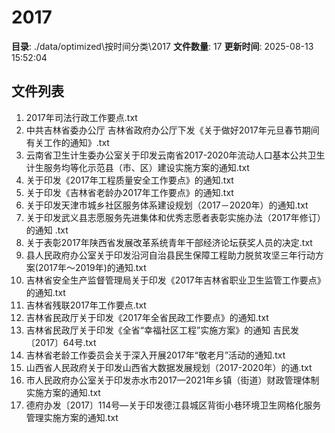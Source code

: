 # 2017

**目录**: ./data/optimized\按时间分类\2017
**文件数量**: 17
**更新时间**: 2025-08-13 15:52:04

## 文件列表

1. 2017年司法行政工作要点.txt
2. 中共吉林省委办公厅 吉林省政府办公厅下发《关于做好2017年元旦春节期间有关工作的通知》.txt
3. 云南省卫生计生委办公室关于印发云南省2017-2020年流动人口基本公共卫生计生服务均等化示范县（市、区）建设实施方案的通知.txt
4. 关于印发《2017年工程质量安全工作要点》的通知.txt
5. 关于印发《吉林省老龄办2017年工作要点》的通知.txt
6. 关于印发天津市城乡社区服务体系建设规划（2017－2020年）的通知.txt
7. 关于印发武义县志愿服务先进集体和优秀志愿者表彰实施办法（2017年修订）的通知 .txt
8. 关于表彰2017年陕西省发展改革系统青年干部经济论坛获奖人员的决定.txt
9. 县人民政府办公室关于印发沿河自治县民生保障工程助力脱贫攻坚三年行动方案(2017年～2019年)的通知.txt
10. 吉林省安全生产监督管理局关于印发《2017年吉林省职业卫生监管工作要点》的通知.txt
11. 吉林省残联2017年工作要点.txt
12. 吉林省民政厅关于印发《2017年全省民政工作要点》的通知.txt
13. 吉林省民政厅关于印发《全省“幸福社区工程”实施方案》的通知 吉民发〔2017〕64号.txt
14. 吉林省老龄工作委员会关于深入开展2017年“敬老月”活动的通知.txt
15. 山西省人民政府关于印发山西省大数据发展规划（2017-2020年）的通.txt
16. 市人民政府办公室关于印发赤水市2017—2021年乡镇（街道）财政管理体制实施方案的通知.txt
17. 德府办发〔2017〕114号—关于印发德江县城区背街小巷环境卫生网格化服务管理实施方案的通知.txt
